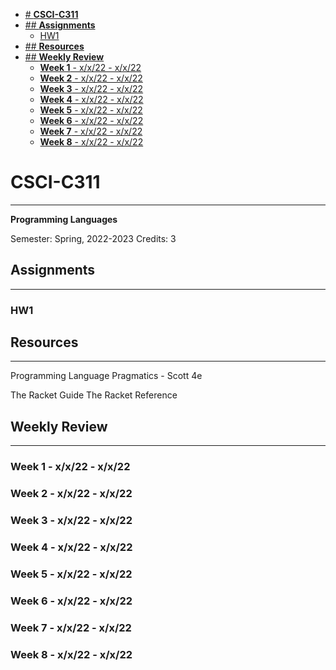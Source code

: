 - [# **CSCI-C311**](#-csci-c311)
- [## **Assignments**](#-assignments)
  - [HW1](#hw1)
- [## **Resources**](#-resources)
- [## **Weekly Review**](#-weekly-review)
  - [**Week 1** - x/x/22 - x/x/22](#week-1---xx22---xx22)
  - [**Week 2** - x/x/22 - x/x/22](#week-2---xx22---xx22)
  - [**Week 3** - x/x/22 - x/x/22](#week-3---xx22---xx22)
  - [**Week 4** - x/x/22 - x/x/22](#week-4---xx22---xx22)
  - [**Week 5** - x/x/22 - x/x/22](#week-5---xx22---xx22)
  - [**Week 6** - x/x/22 - x/x/22](#week-6---xx22---xx22)
  - [**Week 7** - x/x/22 - x/x/22](#week-7---xx22---xx22)
  - [**Week 8** - x/x/22 - x/x/22](#week-8---xx22---xx22)


# **CSCI-C311**
---

**Programming Languages**

Semester: Spring, 2022-2023
Credits: 3


## **Assignments**
---

### HW1

## **Resources**
---
Programming Language Pragmatics -  Scott 4e

The Racket Guide
The Racket Reference

## **Weekly Review**
---

### **Week 1** - x/x/22 - x/x/22

### **Week 2** - x/x/22 - x/x/22

### **Week 3** - x/x/22 - x/x/22

### **Week 4** - x/x/22 - x/x/22

### **Week 5** - x/x/22 - x/x/22

### **Week 6** - x/x/22 - x/x/22

### **Week 7** - x/x/22 - x/x/22

### **Week 8** - x/x/22 - x/x/22